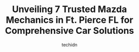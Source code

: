 ---
layout: ampstory
image: https://images.unsplash.com/photo-1629661414961-62b0d03007ab?ixlib=rb-4.0.3&ixid=MnwxMjA3fDB8MHxwaG90by1wYWdlfHx8fGVufDB8fHx8&auto=format&fit=crop&w=640&h=853&q=80
author: techidn
featured: false
description: Trust your vehicles maintenance and repairs to the 7 best Mazda Mechanic in Ft. Pierce FL, USA. With their extensive experience, cutting-edge technology, and commitment to customer satisfac
title: Unveiling 7 Trusted Mazda Mechanics in Ft. Pierce FL for Comprehensive Car Solutions
cover:
   title: Unveiling 7 Trusted Mazda Mechanics in Ft. Pierce FL for Comprehensive Car Solutions
   subtitle: Rickpate
   background: https://images.unsplash.com/photo-1629661414961-62b0d03007ab?ixlib=rb-4.0.3&ixid=MnwxMjA3fDB8MHxwaG90by1wYWdlfHx8fGVufDB8fHx8&auto=format&fit=crop&w=640&h=853&q=80

pages: 
 - layout: thirds
   top: <h1>#1 Sunrise Ford</h1>
   bottom: "<p>Recently purchased a ford fusion. Sadly, the car I wanted sold right before I arrived but Ricky talked me into getting the other ford fusion they had available and gave m</p>"
   background: https://www.knot35.com/toplist/wp-content/uploads/2023/06/best-mazda-mechanic-1-in-ft-pierce-fl-1685833096.jpeg
   backgroundblur: true
 - layout: thirds
   top: <h1>#2 Z & R Auto Sales</h1>
   bottom: "<p>3229 S, 3229 S US Hwy 1, Fort Pierce, FL 34982, United States</p>"
   background: https://www.knot35.com/toplist/wp-content/uploads/2023/06/best-mazda-mechanic-2-in-ft-pierce-fl-1685833097.jpeg
   cta:
      link: https://www.knot35.com/toplist/unveiling-7-trusted-mazda-mechanics-in-ft-pierce-fl-for-comprehensive-car-solutions/
      text: Unveiling 7 Trusted Mazda Mechanics in Ft. Pierce FL for Comprehensive Car Solutions
 - layout: thirds
   top: <h1>#3 Mikes Performance Garage</h1>
   bottom: "<p>1390 S 27th St, Fort Pierce, FL 34947, United States</p>"
   background: https://www.knot35.com/toplist/wp-content/uploads/2023/06/best-mazda-mechanic-3-in-ft-pierce-fl-1685833097.jpeg
   cta:
      link: https://www.knot35.com/toplist/unveiling-7-trusted-mazda-mechanics-in-ft-pierce-fl-for-comprehensive-car-solutions/
      text: Unveiling 7 Trusted Mazda Mechanics in Ft. Pierce FL for Comprehensive Car Solutions
 - layout: thirds
   top: <h1>#4 Celebrity Auto Sales</h1>
   bottom: "<p>5250 US-1, Fort Pierce, FL 34982, United States</p>"
   background: https://images.unsplash.com/photo-1599422314077-f4dfdaa4cd09?ixlib=rb-4.0.3&ixid=MnwxMjA3fDB8MHxwaG90by1wYWdlfHx8fGVufDB8fHx8&auto=format&fit=crop&w=640&h=853&q=80
   cta:
      link: https://www.knot35.com/toplist/unveiling-7-trusted-mazda-mechanics-in-ft-pierce-fl-for-comprehensive-car-solutions/
      text: Unveiling 7 Trusted Mazda Mechanics in Ft. Pierce FL for Comprehensive Car Solutions
 - layout: thirds
   top: <h1>#5 Total Auto Care Center</h1>
   bottom: "<p>4680 S US Hwy 1, Fort Pierce, FL 34982, United States</p>"
   background: https://images.unsplash.com/photo-1541356665065-22676f35dd40?ixlib=rb-4.0.3&ixid=MnwxMjA3fDB8MHxwaG90by1wYWdlfHx8fGVufDB8fHx8&auto=format&fit=crop&w=640&h=853&q=80
   cta:
      link: https://www.knot35.com/toplist/unveiling-7-trusted-mazda-mechanics-in-ft-pierce-fl-for-comprehensive-car-solutions/
      text: Unveiling 7 Trusted Mazda Mechanics in Ft. Pierce FL for Comprehensive Car Solutions
 - layout: thirds
   top: <h1>#6 ST MARC AUTO SALES LLC</h1>
   bottom: "<p>3801 S US Hwy 1, Fort Pierce, FL 34982, United States</p>"
   background: https://images.unsplash.com/photo-1534312527009-56c7016453e6?ixlib=rb-4.0.3&ixid=MnwxMjA3fDB8MHxwaG90by1wYWdlfHx8fGVufDB8fHx8&auto=format&fit=crop&w=640&h=853&q=80
   cta:
      link: https://www.knot35.com/toplist/unveiling-7-trusted-mazda-mechanics-in-ft-pierce-fl-for-comprehensive-car-solutions/
      text: Unveiling 7 Trusted Mazda Mechanics in Ft. Pierce FL for Comprehensive Car Solutions
 - layout: thirds
   top: <h1>#7 Dyer Mazda Service</h1>
   bottom: "<p>999 US-1, Vero Beach, FL 32960, United States</p>"
   background: https://images.unsplash.com/photo-1615749413727-825b59a857b5?ixlib=rb-4.0.3&ixid=MnwxMjA3fDB8MHxwaG90by1wYWdlfHx8fGVufDB8fHx8&auto=format&fit=crop&w=640&h=853&q=80
   cta:
      link: https://www.knot35.com/toplist/unveiling-7-trusted-mazda-mechanics-in-ft-pierce-fl-for-comprehensive-car-solutions/
      text: Unveiling 7 Trusted Mazda Mechanics in Ft. Pierce FL for Comprehensive Car Solutions
 - layout: thirds
   middle: Continue reading...
   background: https://images.unsplash.com/photo-1620421680010-0766ff230392?ixlib=rb-4.0.3&ixid=MnwxMjA3fDB8MHxwaG90by1wYWdlfHx8fGVufDB8fHx8&auto=format&fit=crop&w=640&h=853&q=80
   cta:
      link: https://www.knot35.com/toplist/unveiling-7-trusted-mazda-mechanics-in-ft-pierce-fl-for-comprehensive-car-solutions/
      text: Unveiling 7 Trusted Mazda Mechanics in Ft. Pierce FL for Comprehensive Car Solutions
      
---